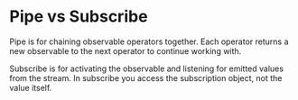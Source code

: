 
# Pipe vs Subscribe

Pipe is for chaining observable operators together. Each operator returns a new observable to the next operator to continue working with.

Subscribe is for activating the observable and listening for emitted values from the stream. In subscribe you access the subscription object, not the value itself.